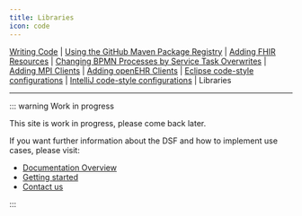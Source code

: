 ```yaml
---
title: Libraries
icon: code
---
```

 [Writing Code](code.md) | [Using the GitHub Maven Package Registry](usingTheGitHubMaven.md) | [Adding FHIR Resources](addingANewFhirR.md) | [Changing BPMN Processes by Service Task Overwrites](changingBpmnProcesses.md) | [Adding MPI Clients](addingANewMpiClient.md) | [Adding openEHR Clients](addingANewOpenEhrClient.md) | [Eclipse code-style configurations](eclipseContent.md) | [IntelliJ code-style configurations](intelliJContent.md) | Libraries
 
---

::: warning Work in progress

This site is work in progress, please come back later.

If you want further information about the DSF and how to implement use cases, please visit:

- [Documentation Overview](/introduction/)
- [Getting started](/stable/)
- [Contact us](/about/contact.md)

:::